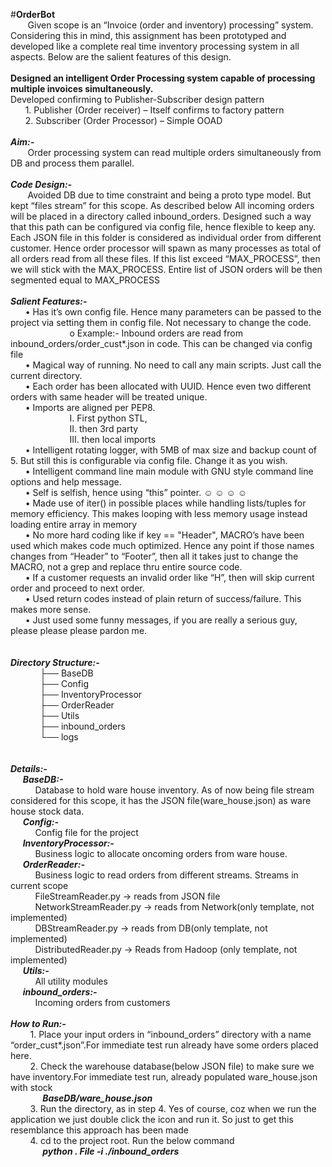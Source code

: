 #**OrderBot**
<br>
&nbsp;&nbsp;&nbsp;&nbsp;&nbsp;&nbsp;
Given scope is an “Invoice (order and inventory) processing” system. Considering this in mind, this assignment has been prototyped and developed like a complete real time inventory processing system in all aspects.  Below are the salient features of this design.
<br><br>
<b>Designed an intelligent Order Processing system capable of processing multiple invoices simultaneously.</b>
<br>
Developed confirming to Publisher-Subscriber design pattern 
<br>
&nbsp;&nbsp;&nbsp;&nbsp;&nbsp;&nbsp;1.	Publisher  (Order receiver) – Itself confirms to factory pattern
<br>
&nbsp;&nbsp;&nbsp;&nbsp;&nbsp;&nbsp;2.	Subscriber (Order Processor) – Simple OOAD
<br><br>
<b><i>Aim:- </b></i>
<br>&nbsp;&nbsp;&nbsp;&nbsp;&nbsp;&nbsp;
Order processing system can read multiple orders simultaneously from DB and process them parallel.
<br><br>
<b><i>Code Design:- </b></i>
<br>
&nbsp;&nbsp;&nbsp;&nbsp;&nbsp;&nbsp;
Avoided DB due to time constraint and being a proto type model. But kept “files stream” for this scope. As described below
All incoming orders will be placed in a directory called inbound_orders. Designed such a way that this path can be configured via config file, hence flexible to keep any. Each JSON file in this folder is considered as individual order from different customer.  Hence order processor will spawn as many processes as total of all orders read from all these files. If this list exceed “MAX_PROCESS”, then we will stick with the  MAX_PROCESS. Entire list of JSON orders will be then segmented equal to MAX_PROCESS
<br><br>
<b><i>Salient Features:- </b></i>
<br>
&nbsp;&nbsp;&nbsp;&nbsp;&nbsp;&nbsp;•	Has it’s own config file. Hence many parameters can be passed to the project via setting them in config file. Not necessary to change the code. <br>
&nbsp;&nbsp;&nbsp;&nbsp;&nbsp;&nbsp;&nbsp;&nbsp;&nbsp;&nbsp;&nbsp;&nbsp;&nbsp;&nbsp;&nbsp;&nbsp;&nbsp;&nbsp;&nbsp;&nbsp;&nbsp;&nbsp;&nbsp;&nbsp;o	Example:- Inbound orders are read from  inbound_orders/order_cust*.json in code. This can be changed via config file<br>
&nbsp;&nbsp;&nbsp;&nbsp;&nbsp;&nbsp;•	Magical way of running. No need to call any main scripts. Just call the current directory.<br>
&nbsp;&nbsp;&nbsp;&nbsp;&nbsp;&nbsp;•	Each order has been allocated with UUID. Hence even two different orders with same header will be treated unique.<br>
&nbsp;&nbsp;&nbsp;&nbsp;&nbsp;&nbsp;•	Imports are aligned per PEP8. <br>
&nbsp;&nbsp;&nbsp;&nbsp;&nbsp;&nbsp;&nbsp;&nbsp;&nbsp;&nbsp;&nbsp;&nbsp;&nbsp;&nbsp;&nbsp;&nbsp;&nbsp;&nbsp;&nbsp;&nbsp;&nbsp;&nbsp;&nbsp;&nbsp;I.  First python STL, <br>
&nbsp;&nbsp;&nbsp;&nbsp;&nbsp;&nbsp;&nbsp;&nbsp;&nbsp;&nbsp;&nbsp;&nbsp;&nbsp;&nbsp;&nbsp;&nbsp;&nbsp;&nbsp;&nbsp;&nbsp;&nbsp;&nbsp;&nbsp;&nbsp;II.  then 3rd party <br>
&nbsp;&nbsp;&nbsp;&nbsp;&nbsp;&nbsp;&nbsp;&nbsp;&nbsp;&nbsp;&nbsp;&nbsp;&nbsp;&nbsp;&nbsp;&nbsp;&nbsp;&nbsp;&nbsp;&nbsp;&nbsp;&nbsp;&nbsp;&nbsp;III.  then local imports<br>
&nbsp;&nbsp;&nbsp;&nbsp;&nbsp;&nbsp;•	Intelligent rotating logger, with 5MB of max size and backup count of 5. But still this is configurable via config file. Change it as you wish.<br>
&nbsp;&nbsp;&nbsp;&nbsp;&nbsp;&nbsp;•	Intelligent command line main module with GNU style command line options and help message.<br>
&nbsp;&nbsp;&nbsp;&nbsp;&nbsp;&nbsp;•	Self is selfish, hence using “this” pointer. ☺ ☺ ☺ ☺ <br> 
&nbsp;&nbsp;&nbsp;&nbsp;&nbsp;&nbsp;•	Made use of iter() in possible places while handling lists/tuples for memory efficiency. This makes looping with less memory usage instead loading entire array in memory<br>
&nbsp;&nbsp;&nbsp;&nbsp;&nbsp;&nbsp;•	No more hard coding like if key == "Header", MACRO’s have been used which makes code much optimized. Hence any point if those names changes from “Header” to “Footer”, then all it takes just to change the MACRO, not a grep and replace thru entire source code.<br>
&nbsp;&nbsp;&nbsp;&nbsp;&nbsp;&nbsp;•	If a customer requests an invalid order like “H”, then will skip current order and proceed to next order.<br>
&nbsp;&nbsp;&nbsp;&nbsp;&nbsp;&nbsp;•	Used return codes instead of plain return of success/failure. This makes more sense.<br> 
&nbsp;&nbsp;&nbsp;&nbsp;&nbsp;&nbsp;•	Just used some funny messages, if you are really a serious guy, please please please pardon me.<br>
<br><br>
<b><i>Directory Structure:- </b></i>
<br>
&nbsp;&nbsp;&nbsp;&nbsp;&nbsp;&nbsp;&nbsp;&nbsp;&nbsp;&nbsp;&nbsp;&nbsp;├── BaseDB<br>
&nbsp;&nbsp;&nbsp;&nbsp;&nbsp;&nbsp;&nbsp;&nbsp;&nbsp;&nbsp;&nbsp;&nbsp;├── Config<br>
&nbsp;&nbsp;&nbsp;&nbsp;&nbsp;&nbsp;&nbsp;&nbsp;&nbsp;&nbsp;&nbsp;&nbsp;├── InventoryProcessor<br>
&nbsp;&nbsp;&nbsp;&nbsp;&nbsp;&nbsp;&nbsp;&nbsp;&nbsp;&nbsp;&nbsp;&nbsp;├── OrderReader<br>
&nbsp;&nbsp;&nbsp;&nbsp;&nbsp;&nbsp;&nbsp;&nbsp;&nbsp;&nbsp;&nbsp;&nbsp;├── Utils<br>
&nbsp;&nbsp;&nbsp;&nbsp;&nbsp;&nbsp;&nbsp;&nbsp;&nbsp;&nbsp;&nbsp;&nbsp;├── inbound_orders<br>
&nbsp;&nbsp;&nbsp;&nbsp;&nbsp;&nbsp;&nbsp;&nbsp;&nbsp;&nbsp;&nbsp;&nbsp;└── logs<br>
<br><br>
<b><i>Details:-</b></i>
<br>
&nbsp;&nbsp;&nbsp;&nbsp;&nbsp;<b><i>BaseDB:-</b></i>
<br>
&nbsp;&nbsp;&nbsp;&nbsp;&nbsp;&nbsp;&nbsp;&nbsp;&nbsp;&nbsp;Database to hold ware house inventory. As of now being file stream considered for this scope, it has the JSON file(ware_house.json) as ware house stock data.
<br>&nbsp;&nbsp;&nbsp;&nbsp;&nbsp;<b><i>Config:-</b></i>
<br>&nbsp;&nbsp;&nbsp;&nbsp;&nbsp;&nbsp;&nbsp;&nbsp;&nbsp;&nbsp;Config file for the project
<br>&nbsp;&nbsp;&nbsp;&nbsp;&nbsp;<b><i>InventoryProcessor:-</b></i>
<br>&nbsp;&nbsp;&nbsp;&nbsp;&nbsp;&nbsp;&nbsp;&nbsp;&nbsp;&nbsp;Business logic to allocate oncoming  orders from ware house.
<br>&nbsp;&nbsp;&nbsp;&nbsp;&nbsp;<b><i>OrderReader:-</b></i>
<br>&nbsp;&nbsp;&nbsp;&nbsp;&nbsp;&nbsp;&nbsp;&nbsp;&nbsp;&nbsp;Business logic to read orders from different streams. Streams in         current scope 
<br>&nbsp;&nbsp;&nbsp;&nbsp;&nbsp;&nbsp;&nbsp;&nbsp;&nbsp;&nbsp;FileStreamReader.py     → reads from JSON file
<br>&nbsp;&nbsp;&nbsp;&nbsp;&nbsp;&nbsp;&nbsp;&nbsp;&nbsp;&nbsp;NetworkStreamReader.py → reads from Network(only template, not implemented)
<br>&nbsp;&nbsp;&nbsp;&nbsp;&nbsp;&nbsp;&nbsp;&nbsp;&nbsp;&nbsp;DBStreamReader.py → reads from DB(only template, not implemented)
<br>&nbsp;&nbsp;&nbsp;&nbsp;&nbsp;&nbsp;&nbsp;&nbsp;&nbsp;&nbsp;DistributedReader.py → Reads from Hadoop (only template, not implemented)
<br>&nbsp;&nbsp;&nbsp;&nbsp;&nbsp;<b><i>Utils:-</b></i>
<br>&nbsp;&nbsp;&nbsp;&nbsp;&nbsp;&nbsp;&nbsp;&nbsp;&nbsp;&nbsp;All utility modules
<br>&nbsp;&nbsp;&nbsp;&nbsp;&nbsp;<b><i>inbound_orders:-</b></i>
<br>&nbsp;&nbsp;&nbsp;&nbsp;&nbsp;&nbsp;&nbsp;&nbsp;&nbsp;&nbsp;Incoming orders from customers
<br><br>
<b><i>How to Run:-</b></i><br>
&nbsp;&nbsp;&nbsp;&nbsp;&nbsp;&nbsp;&nbsp;&nbsp;1. Place your input orders in “inbound_orders” directory with a name “order_cust*.json”.For immediate test run already have some orders placed here. <br>
&nbsp;&nbsp;&nbsp;&nbsp;&nbsp;&nbsp;&nbsp;&nbsp;2. Check the warehouse database(below JSON file) to make sure we have inventory.For immediate test run, already populated ware_house.json with stock<br>
&nbsp;&nbsp;&nbsp;&nbsp;&nbsp;&nbsp;&nbsp;&nbsp;&nbsp;&nbsp;&nbsp;&nbsp;&nbsp;<b><i>BaseDB/ware_house.json</b></i><br>
&nbsp;&nbsp;&nbsp;&nbsp;&nbsp;&nbsp;&nbsp;&nbsp;3. Run the directory, as in step 4. Yes of course, coz when we run the application we just double click the icon and run it. So just to get this resemblance this approach has been made<br>
&nbsp;&nbsp;&nbsp;&nbsp;&nbsp;&nbsp;&nbsp;&nbsp;4. cd to the project root. Run the below command<br>
&nbsp;&nbsp;&nbsp;&nbsp;&nbsp;&nbsp;&nbsp;&nbsp;&nbsp;&nbsp;&nbsp;&nbsp;&nbsp;<b><i>python . File -i ./inbound_orders</b></i>



